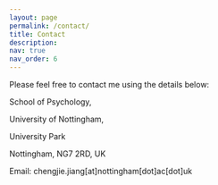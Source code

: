 ```yaml
---
layout: page
permalink: /contact/
title: Contact
description:
nav: true
nav_order: 6
---
```


Please feel free to contact me using the details below:

School of Psychology,

University of Nottingham,

University Park

Nottingham, NG7 2RD, UK

Email: chengjie.jiang[at]nottingham[dot]ac[dot]uk
